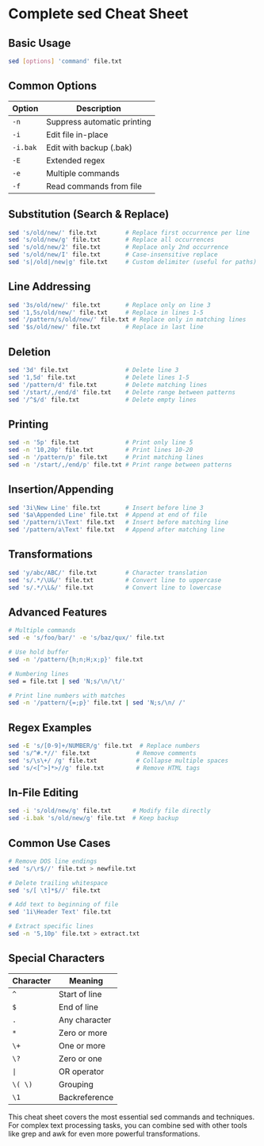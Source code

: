 # **Complete sed Cheat Sheet**

## **Basic Usage**
```sh
sed [options] 'command' file.txt
```

## **Common Options**
| Option | Description |
|--------|-------------|
| `-n`   | Suppress automatic printing |
| `-i`   | Edit file in-place |
| `-i.bak` | Edit with backup (.bak) |
| `-E`   | Extended regex |
| `-e`   | Multiple commands |
| `-f`   | Read commands from file |

## **Substitution (Search & Replace)**
```sh
sed 's/old/new/' file.txt        # Replace first occurrence per line
sed 's/old/new/g' file.txt       # Replace all occurrences
sed 's/old/new/2' file.txt       # Replace only 2nd occurrence
sed 's/old/new/I' file.txt       # Case-insensitive replace
sed 's|/old|/new|g' file.txt     # Custom delimiter (useful for paths)
```

## **Line Addressing**
```sh
sed '3s/old/new/' file.txt       # Replace only on line 3
sed '1,5s/old/new/' file.txt     # Replace in lines 1-5
sed '/pattern/s/old/new/' file.txt # Replace only in matching lines
sed '$s/old/new/' file.txt       # Replace in last line
```

## **Deletion**
```sh
sed '3d' file.txt                # Delete line 3
sed '1,5d' file.txt              # Delete lines 1-5
sed '/pattern/d' file.txt        # Delete matching lines
sed '/start/,/end/d' file.txt    # Delete range between patterns
sed '/^$/d' file.txt             # Delete empty lines
```

## **Printing**
```sh
sed -n '5p' file.txt             # Print only line 5
sed -n '10,20p' file.txt         # Print lines 10-20
sed -n '/pattern/p' file.txt     # Print matching lines
sed -n '/start/,/end/p' file.txt # Print range between patterns
```

## **Insertion/Appending**
```sh
sed '3i\New Line' file.txt       # Insert before line 3
sed '$a\Appended Line' file.txt  # Append at end of file
sed '/pattern/i\Text' file.txt   # Insert before matching line
sed '/pattern/a\Text' file.txt   # Append after matching line
```

## **Transformations**
```sh
sed 'y/abc/ABC/' file.txt        # Character translation
sed 's/.*/\U&/' file.txt         # Convert line to uppercase
sed 's/.*/\L&/' file.txt         # Convert line to lowercase
```

## **Advanced Features**
```sh
# Multiple commands
sed -e 's/foo/bar/' -e 's/baz/qux/' file.txt

# Use hold buffer
sed -n '/pattern/{h;n;H;x;p}' file.txt

# Numbering lines
sed = file.txt | sed 'N;s/\n/\t/'

# Print line numbers with matches
sed -n '/pattern/{=;p}' file.txt | sed 'N;s/\n/ /'
```

## **Regex Examples**
```sh
sed -E 's/[0-9]+/NUMBER/g' file.txt  # Replace numbers
sed 's/^#.*//' file.txt             # Remove comments
sed 's/\s\+/ /g' file.txt           # Collapse multiple spaces
sed 's/<[^>]*>//g' file.txt         # Remove HTML tags
```

## **In-File Editing**
```sh
sed -i 's/old/new/g' file.txt      # Modify file directly
sed -i.bak 's/old/new/g' file.txt  # Keep backup
```

## **Common Use Cases**
```sh
# Remove DOS line endings
sed 's/\r$//' file.txt > newfile.txt

# Delete trailing whitespace
sed 's/[ \t]*$//' file.txt

# Add text to beginning of file
sed '1i\Header Text' file.txt

# Extract specific lines
sed -n '5,10p' file.txt > extract.txt
```

## **Special Characters**
| Character | Meaning |
|-----------|---------|
| `^`       | Start of line |
| `$`       | End of line |
| `.`       | Any character |
| `*`       | Zero or more |
| `\+`      | One or more |
| `\?`      | Zero or one |
| `\|`      | OR operator |
| `\( \)`   | Grouping |
| `\1`      | Backreference |

This cheat sheet covers the most essential sed commands and techniques. For complex text processing tasks, you can combine sed with other tools like grep and awk for even more powerful transformations.